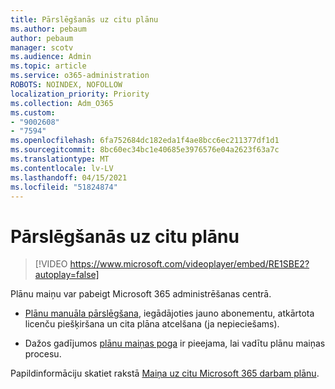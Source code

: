 ```yaml
---
title: Pārslēgšanās uz citu plānu
ms.author: pebaum
author: pebaum
manager: scotv
ms.audience: Admin
ms.topic: article
ms.service: o365-administration
ROBOTS: NOINDEX, NOFOLLOW
localization_priority: Priority
ms.collection: Adm_O365
ms.custom:
- "9002608"
- "7594"
ms.openlocfilehash: 6fa752684dc182eda1f4ae8bcc6ec211377df1d1
ms.sourcegitcommit: 8bc60ec34bc1e40685e3976576e04a2623f63a7c
ms.translationtype: MT
ms.contentlocale: lv-LV
ms.lasthandoff: 04/15/2021
ms.locfileid: "51824874"
---
```

# <a name="switch-to-a-different-plan"></a>Pārslēgšanās uz citu plānu

> [!VIDEO https://www.microsoft.com/videoplayer/embed/RE1SBE2?autoplay=false]

Plānu maiņu var pabeigt Microsoft 365 administrēšanas centrā.

- [Plānu manuāla pārslēgšana](https://docs.microsoft.com/microsoft-365/commerce/subscriptions/switch-plans-manually), iegādājoties jauno abonementu, atkārtota licenču piešķiršana un cita plāna atcelšana (ja nepieciešams).

- Dažos gadījumos [plānu maiņas poga](https://docs.microsoft.com/microsoft-365/commerce/subscriptions/switch-to-a-different-plan#use-the-switch-plans-button) ir pieejama, lai vadītu plānu maiņas procesu.

Papildinformāciju skatiet rakstā [Maiņa uz citu Microsoft 365 darbam plānu](https://docs.microsoft.com/microsoft-365/commerce/subscriptions/switch-to-a-different-plan).
